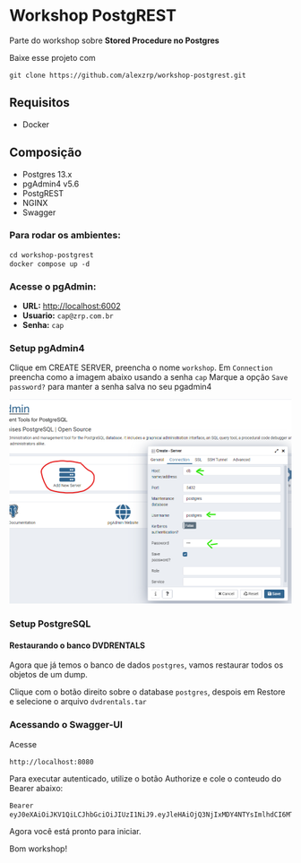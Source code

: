 # Workshop PostgREST

Parte do workshop sobre **Stored Procedure no Postgres**

Baixe esse projeto com
```shell script
git clone https://github.com/alexzrp/workshop-postgrest.git
```

## Requisitos
- Docker

## Composição
- Postgres 13.x
- pgAdmin4 v5.6
- PostgREST
- NGINX
- Swagger

### Para rodar os ambientes:

```shell script
cd workshop-postgrest
docker compose up -d
```

### Acesse o pgAdmin:

- **URL:** <http://localhost:6002>
- **Usuario:** `cap@zrp.com.br`
- **Senha:** `cap`

### Setup pgAdmin4

Clique em CREATE SERVER, preencha o nome `workshop`.
Em `Connection` preencha como a imagem abaixo usando a senha `cap`
Marque a opção `Save password?` para manter a senha salva no seu pgadmin4

![create_server](docs/create_server.png)

### Setup PostgreSQL

#### Restaurando o banco DVDRENTALS

Agora que já temos o banco de dados `postgres`, vamos restaurar todos os objetos de um dump.

Clique com o botão direito sobre o database `postgres`, despois em Restore e selecione o arquivo `dvdrentals.tar`

### Acessando o Swagger-UI

Acesse

```
http://localhost:8080
```

Para executar autenticado, utilize o botão Authorize
e cole o conteudo do Bearer abaixo:

```
Bearer eyJ0eXAiOiJKV1QiLCJhbGciOiJIUzI1NiJ9.eyJleHAiOjQ3NjIxMDY4NTYsImlhdCI6MTYwNjQxMTY1Niwicm9sZSI6InBvc3RncmVzIn0.dOd65WUWa_q4MVBCL312cpF5wSQBNoXg7bBKd7uNjg8
```


Agora você está pronto para iniciar.

Bom workshop!
